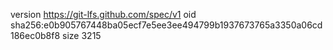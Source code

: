 version https://git-lfs.github.com/spec/v1
oid sha256:e0b905767448ba05ecf7e5ee3ee494799b1937673765a3350a06cd186ec0b8f8
size 3215
